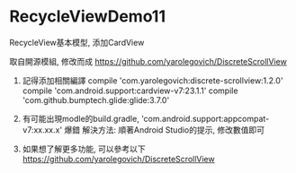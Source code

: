 # RecycleViewDemo11
RecycleView基本模型, 添加CardView

取自開源模組, 修改而成
https://github.com/yarolegovich/DiscreteScrollView

1. 記得添加相關編譯
compile 'com.yarolegovich:discrete-scrollview:1.2.0'
compile 'com.android.support:cardview-v7:23.1.1'
compile 'com.github.bumptech.glide:glide:3.7.0'

2. 有可能出現modle的build.gradle, 'com.android.support:appcompat-v7:xx.xx.x' 爆錯
解決方法: 順著Android Studio的提示, 修改數值即可

3. 如果想了解更多功能, 可以參考以下
https://github.com/yarolegovich/DiscreteScrollView
